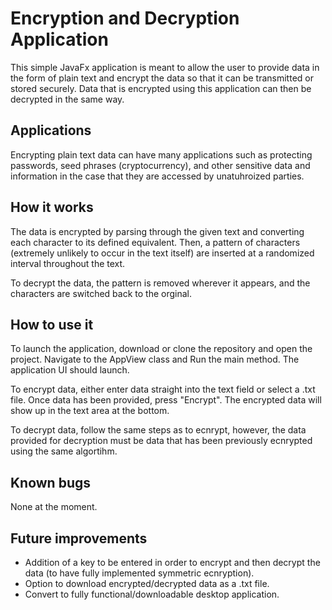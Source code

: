 # Encryption and Decryption Application
This simple JavaFx application is meant to allow the user to provide data in the form of plain text and encrypt the data so that it can be transmitted or stored securely. Data that is encrypted using this application can then be decrypted in the same way. 

## Applications
Encrypting plain text data can have many applications such as protecting passwords, seed phrases (cryptocurrency), and other sensitive data and information in the case that they are accessed by unatuhroized parties. 

## How it works
The data is encrypted by parsing through the given text and converting each character to its defined equivalent. Then, a pattern of characters (extremely unlikely to occur in the text itself) are inserted at a randomized interval throughout the text.

To decrypt the data, the pattern is removed wherever it appears, and the characters are switched back to the orginal.

## How to use it
To launch the application, download or clone the repository and open the project. Navigate to the AppView class and Run the main method. The application UI should launch. 

To encrypt data, either enter data straight into the text field or select a .txt file. Once data has been provided, press "Encrypt". The encrypted data will show up in the text area at the bottom. 

To decrypt data, follow the same steps as to ecnrypt, however, the data provided for decryption must be data that has been previously ecnrypted using the same algortihm. 

## Known bugs
None at the moment.

## Future improvements

 - Addition of a key to be entered in order to encrypt and then decrypt the data (to have fully implemented symmetric ecnryption).
 - Option to download encrypted/decrypted data as a .txt file.
 - Convert to fully functional/downloadable desktop application.
